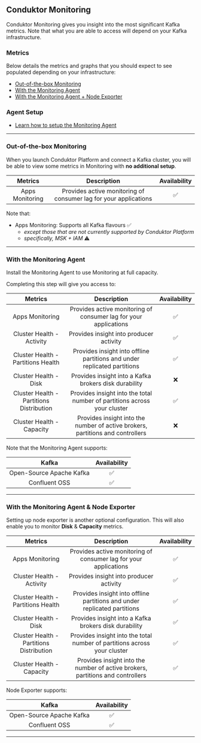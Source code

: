 ## Conduktor Monitoring

Conduktor Monitoring gives you insight into the most significant Kafka metrics. 
Note that what you are able to access will depend on your Kafka infrastructure. 

### Metrics 

Below details the metrics and graphs that you should expect to see populated depending on your infrastructure:

- [Out-of-the-box Monitoring](#header-1)
- [With the Monitoring Agent](#header-2)
- [With the Monitoring Agent + Node Exporter](#header-3)

### Agent Setup

- [Learn how to setup the Monitoring Agent](#header-1)


***

### <a name="header-1">Out-of-the-box Monitoring</a>

When you launch Conduktor Platform and connect a Kafka cluster, you will be able to view some metrics in Monitoring with **no additional setup**. 

| Metrics      | Description | Availability     |
|    :----:   |    :----:   |    :----:   |
| Apps Monitoring      | Provides active monitoring of consumer lag for your applications       | :white_check_mark:   |

Note that:
- Apps Monitoring: Supports all Kafka flavours :white_check_mark:
    - _except those that are not currently supported by Conduktor Platform_
    - _specifically, MSK + IAM_ ⚠️



***


  ### <a name="header-2">With the Monitoring Agent</a>

Install the Monitoring Agent to use Monitoring at full capacity. 

Completing this step will give you access to:

| Metrics      | Description | Availability     |
|    :----:   |    :----:   |    :----:   |
| Apps Monitoring      | Provides active monitoring of consumer lag for your applications       | :white_check_mark:   |
| Cluster Health - Activity   | Provides insight into producer activity| :white_check_mark:      |
| Cluster Health - Partitions Health   | Provides insight into offline partitions and under replicated partitions        | :white_check_mark:       |
| Cluster Health - Disk   | Provides insight into a Kafka brokers disk durability         | ❌      |
| Cluster Health - Partitions Distribution   | Provides insight into the total number of partitions across your cluster        | :white_check_mark:       |
| Cluster Health - Capacity   | Provides insight into the number of active brokers, partitions and controllers        | ❌      |

Note that the Monitoring Agent supports: 

| Kafka      | Availability |
|    :----:   |    :----:   |
| Open-Source Apache Kafka      | :white_check_mark:       |
| Confluent OSS      | :white_check_mark:       |

***

### <a name="header-3">With the Monitoring Agent & Node Exporter</a>

Setting up node exporter is another optional configuration. This will also enable you to monitor **Disk** & **Capacity** metrics. 


| Metrics      | Description | Availability     |
|    :----:   |    :----:   |    :----:   |
| Apps Monitoring      | Provides active monitoring of consumer lag for your applications       | :white_check_mark:   |
| Cluster Health - Activity   | Provides insight into producer activity| :white_check_mark:      |
| Cluster Health - Partitions Health   | Provides insight into offline partitions and under replicated partitions        | :white_check_mark:       |
| Cluster Health - Disk   | Provides insight into a Kafka brokers disk durability         | :white_check_mark:      |
| Cluster Health - Partitions Distribution   | Provides insight into the total number of partitions across your cluster        | :white_check_mark:       |
| Cluster Health - Capacity   | Provides insight into the number of active brokers, partitions and controllers        | :white_check_mark:      |


Node Exporter supports: 

| Kafka      | Availability |
|    :----:   |    :----:   |
| Open-Source Apache Kafka      | :white_check_mark:       |
| Confluent OSS      | :white_check_mark:       |


***

